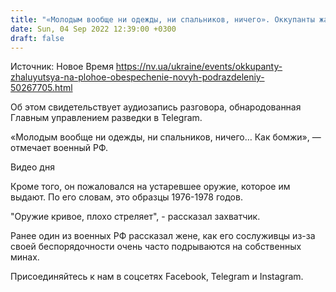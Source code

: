 ```yaml
---
title: "«Молодым вообще ни одежды, ни спальников, ничего». Оккупанты жалуются на плохое обеспечение новых подразделений — перехват"
date: Sun, 04 Sep 2022 12:39:00 +0300
draft: false
---
```

Источник: Новое Время https://nv.ua/ukraine/events/okkupanty-zhaluyutsya-na-plohoe-obespechenie-novyh-podrazdeleniy-50267705.html


Об этом свидетельствует аудиозапись разговора, обнародованная Главным управлением разведки в Telegram.

«Молодым вообще ни одежды, ни спальников, ничего… Как бомжи», — отмечает военный РФ.

 Видео дня   

Кроме того, он пожаловался на устаревшее оружие, которое им выдают. По его словам, это образцы 1976-1978 годов.

"Оружие кривое, плохо стреляет", - рассказал захватчик.

Ранее один из военных РФ рассказал жене, как его сослуживцы из-за своей беспорядочности очень часто подрываются на собственных минах.

Присоединяйтесь к нам в соцсетях Facebook, Telegram и Instagram.

